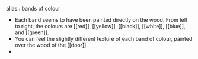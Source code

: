 alias:: bands of colour

- Each band seems to have been painted directly on the wood. From left to right, the colours are [[red]], [[yellow]], [[black]], [[white]], [[blue]], and [[green]].
- You can feel the slightly different texture of each band of colour, painted over the wood of the [[door]].
-